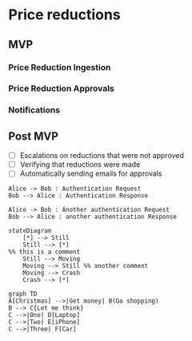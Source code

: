 # Price reductions

## MVP
### Price Reduction Ingestion

### Price Reduction Approvals

### Notifications

## Post MVP
- [ ] Escalations on reductions that were not approved
- [ ] Verifying that reductions were made
- [ ] Automatically sending emails for approvals

```sequence-diagram
Alice -> Bob : Authentication Request
Bob --> Alice : Authentication Response

Alice -> Bob : Another authentication Request
Bob --> Alice : another authentication Response
```

```mermaid
stateDiagram
    [*] --> Still
    Still --> [*]
%% this is a comment
    Still --> Moving
    Moving --> Still %% another comment
    Moving --> Crash
    Crash --> [*]
```
```mermaid
graph TD
A[Christmas] -->|Get money| B(Go shopping)
B --> C{Let me think}
C -->|One| D[Laptop]
C -->|Two| E[iPhone]
C -->|Three| F[Car]
```